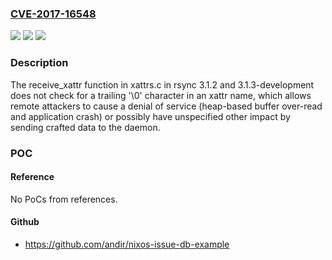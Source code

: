 ### [CVE-2017-16548](https://cve.mitre.org/cgi-bin/cvename.cgi?name=CVE-2017-16548)
![](https://img.shields.io/static/v1?label=Product&message=n%2Fa&color=blue)
![](https://img.shields.io/static/v1?label=Version&message=n%2Fa&color=blue)
![](https://img.shields.io/static/v1?label=Vulnerability&message=n%2Fa&color=brighgreen)

### Description

The receive_xattr function in xattrs.c in rsync 3.1.2 and 3.1.3-development does not check for a trailing '\0' character in an xattr name, which allows remote attackers to cause a denial of service (heap-based buffer over-read and application crash) or possibly have unspecified other impact by sending crafted data to the daemon.

### POC

#### Reference
No PoCs from references.

#### Github
- https://github.com/andir/nixos-issue-db-example

